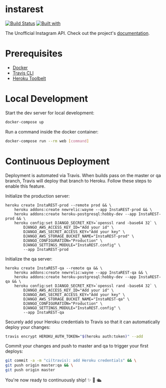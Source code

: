 # instarest

[![Build Status](https://travis-ci.org/ohduran/instarest.svg?branch=master)](https://travis-ci.org/ohduran/instarest)
[![Built with](https://img.shields.io/badge/Built_with-Cookiecutter_Django_Rest-F7B633.svg)](https://github.com/agconti/cookiecutter-django-rest)

The Unofficial Instagram API. Check out the project's [documentation](http://ohduran.github.io/instarest/).

# Prerequisites

- [Docker](https://docs.docker.com/docker-for-mac/install/)  
- [Travis CLI](http://blog.travis-ci.com/2013-01-14-new-client/)
- [Heroku Toolbelt](https://toolbelt.heroku.com/)

# Local Development

Start the dev server for local development:
```bash
docker-compose up
```

Run a command inside the docker container:

```bash
docker-compose run --rm web [command]
```

# Continuous Deployment

Deployment is automated via Travis. When builds pass on the master or qa branch, Travis will deploy that branch to Heroku. Follow these steps to enable this feature.

Initialize the production server:

```
heroku create InstaREST-prod --remote prod && \
    heroku addons:create newrelic:wayne --app InstaREST-prod && \
    heroku addons:create heroku-postgresql:hobby-dev --app InstaREST-prod && \
    heroku config:set DJANGO_SECRET_KEY=`openssl rand -base64 32` \
        DJANGO_AWS_ACCESS_KEY_ID="Add your id" \
        DJANGO_AWS_SECRET_ACCESS_KEY="Add your key" \
        DJANGO_AWS_STORAGE_BUCKET_NAME="InstaREST-prod" \
        DJANGO_CONFIGURATION="Production" \
        DJANGO_SETTINGS_MODULE="InstaREST.config" \
        --app InstaREST-prod
```

Initialize the qa server:

```
heroku create InstaREST-qa --remote qa && \
    heroku addons:create newrelic:wayne --app InstaREST-qa && \
    heroku addons:create heroku-postgresql:hobby-dev --app InstaREST-qa && \
    heroku config:set DJANGO_SECRET_KEY=`openssl rand -base64 32` \
        DJANGO_AWS_ACCESS_KEY_ID="Add your id" \
        DJANGO_AWS_SECRET_ACCESS_KEY="Add your key" \
        DJANGO_AWS_STORAGE_BUCKET_NAME="InstaREST-qa" \
        DJANGO_CONFIGURATION="Production" \
        DJANGO_SETTINGS_MODULE="InstaREST.config" \
        --app InstaREST-qa
```

Securely add your Heroku credentials to Travis so that it can automatically deploy your changes:

```bash
travis encrypt HEROKU_AUTH_TOKEN="$(heroku auth:token)" --add
```

Commit your changes and push to master and qa to trigger your first deploys:

```bash
git commit -a -m "ci(travis): add Heroku credentials" && \
git push origin master:qa && \
git push origin master
```

You're now ready to continuously ship! ✨ 💅 🛳
